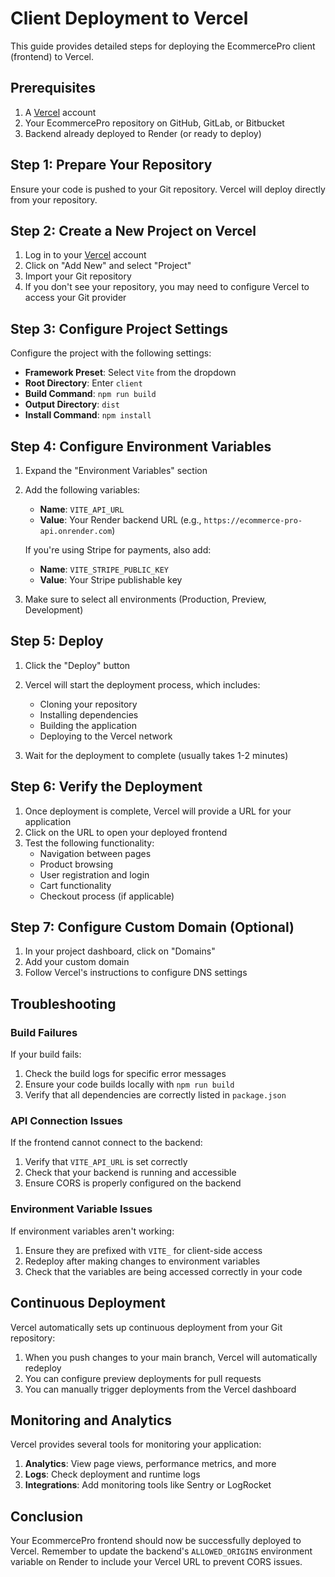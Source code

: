 # Client Deployment to Vercel

This guide provides detailed steps for deploying the EcommercePro client (frontend) to Vercel.

## Prerequisites

1. A [Vercel](https://vercel.com/) account
2. Your EcommercePro repository on GitHub, GitLab, or Bitbucket
3. Backend already deployed to Render (or ready to deploy)

## Step 1: Prepare Your Repository

Ensure your code is pushed to your Git repository. Vercel will deploy directly from your repository.

## Step 2: Create a New Project on Vercel

1. Log in to your [Vercel](https://vercel.com/) account
2. Click on "Add New" and select "Project"
3. Import your Git repository
4. If you don't see your repository, you may need to configure Vercel to access your Git provider

## Step 3: Configure Project Settings

Configure the project with the following settings:

- **Framework Preset**: Select `Vite` from the dropdown
- **Root Directory**: Enter `client`
- **Build Command**: `npm run build`
- **Output Directory**: `dist`
- **Install Command**: `npm install`

## Step 4: Configure Environment Variables

1. Expand the "Environment Variables" section
2. Add the following variables:
   - **Name**: `VITE_API_URL`
   - **Value**: Your Render backend URL (e.g., `https://ecommerce-pro-api.onrender.com`)
   
   If you're using Stripe for payments, also add:
   - **Name**: `VITE_STRIPE_PUBLIC_KEY`
   - **Value**: Your Stripe publishable key

3. Make sure to select all environments (Production, Preview, Development)

## Step 5: Deploy

1. Click the "Deploy" button
2. Vercel will start the deployment process, which includes:
   - Cloning your repository
   - Installing dependencies
   - Building the application
   - Deploying to the Vercel network

3. Wait for the deployment to complete (usually takes 1-2 minutes)

## Step 6: Verify the Deployment

1. Once deployment is complete, Vercel will provide a URL for your application
2. Click on the URL to open your deployed frontend
3. Test the following functionality:
   - Navigation between pages
   - Product browsing
   - User registration and login
   - Cart functionality
   - Checkout process (if applicable)

## Step 7: Configure Custom Domain (Optional)

1. In your project dashboard, click on "Domains"
2. Add your custom domain
3. Follow Vercel's instructions to configure DNS settings

## Troubleshooting

### Build Failures

If your build fails:

1. Check the build logs for specific error messages
2. Ensure your code builds locally with `npm run build`
3. Verify that all dependencies are correctly listed in `package.json`

### API Connection Issues

If the frontend cannot connect to the backend:

1. Verify that `VITE_API_URL` is set correctly
2. Check that your backend is running and accessible
3. Ensure CORS is properly configured on the backend

### Environment Variable Issues

If environment variables aren't working:

1. Ensure they are prefixed with `VITE_` for client-side access
2. Redeploy after making changes to environment variables
3. Check that the variables are being accessed correctly in your code

## Continuous Deployment

Vercel automatically sets up continuous deployment from your Git repository:

1. When you push changes to your main branch, Vercel will automatically redeploy
2. You can configure preview deployments for pull requests
3. You can manually trigger deployments from the Vercel dashboard

## Monitoring and Analytics

Vercel provides several tools for monitoring your application:

1. **Analytics**: View page views, performance metrics, and more
2. **Logs**: Check deployment and runtime logs
3. **Integrations**: Add monitoring tools like Sentry or LogRocket

## Conclusion

Your EcommercePro frontend should now be successfully deployed to Vercel. Remember to update the backend's `ALLOWED_ORIGINS` environment variable on Render to include your Vercel URL to prevent CORS issues.